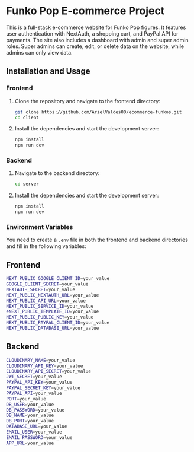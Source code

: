 # Funko Pop E-commerce Project

This is a full-stack e-commerce website for Funko Pop figures. It features user authentication with NextAuth, a shopping cart, and PayPal API for payments. The site also includes a dashboard with admin and super admin roles. Super admins can create, edit, or delete data on the website, while admins can only view data.

## Installation and Usage

### Frontend
1. Clone the repository and navigate to the frontend directory:
    ```bash
    git clone https://github.com/ArielValdes00/ecommerce-funkos.git
    cd client
    ```
2. Install the dependencies and start the development server:
    ```bash
    npm install
    npm run dev
    ```

### Backend
1. Navigate to the backend directory:
    ```bash
    cd server
    ```
2. Install the dependencies and start the development server:
    ```bash
    npm install
    npm run dev
    ```

### Environment Variables
You need to create a `.env` file in both the frontend and backend directories and fill in the following variables:

## Frontend
```bash
NEXT_PUBLIC_GOOGLE_CLIENT_ID=your_value
GOOGLE_CLIENT_SECRET=your_value
NEXTAUTH_SECRET=your_value
NEXT_PUBLIC_NEXTAUTH_URL=your_value
NEXT_PUBLIC_API_URL=your_value
NEXT_PUBLIC_SERVICE_ID=your_value
eNEXT_PUBLIC_TEMPLATE_ID=your_value
NEXT_PUBLIC_PUBLIC_KEY=your_value
NEXT_PUBLIC_PAYPAL_CLIENT_ID=your_value
NEXT_PUBLIC_DATABASE_URL=your_value
```
## Backend
```bash
CLOUDINARY_NAME=your_value
CLOUDINARY_API_KEY=your_value
CLOUDINARY_API_SECRET=your_value
JWT_SECRET=your_value
PAYPAL_API_KEY=your_value
PAYPAL_SECRET_KEY=your_value
PAYPAL_API=your_value
PORT=your_value
DB_USER=your_value
DB_PASSWORD=your_value
DB_NAME=your_value
DB_PORT=your_value
DATABASE_URL=your_value
EMAIL_USER=your_value
EMAIL_PASSWORD=your_value
APP_URL=your_value
```

